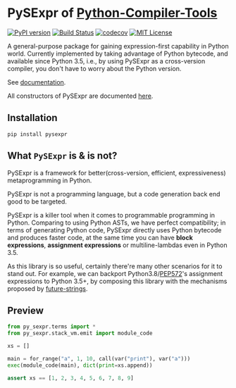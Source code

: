 # PySExpr of [Python-Compiler-Tools](https://github.com/python-compiler-tools)

[![PyPI version](https://img.shields.io/pypi/v/pysexpr.svg)](https://pypi.org/project/pysexpr)
[![Build Status](https://travis-ci.com/thautwarm/PySExpr.svg?branch=master)](https://travis-ci.com/thautwarm/PySExpr)
[![codecov](https://codecov.io/gh/thautwarm/PySExpr/branch/master/graph/badge.svg)](https://codecov.io/gh/thautwarm/PySExpr)
[![MIT License](https://img.shields.io/badge/license-MIT-Green.svg?style=flat)](https://github.com/thautwarm/EBNFParser/blob/boating-new/LICENSE)

A general-purpose package for gaining expression-first capability in Python
world. Currently implemented by taking advantage of Python bytecode, and available since Python 3.5, i.e.,
by using PySExpr as a cross-version compiler, you don't have to worry about the Python version. 

See [documentation](http://htmlpreview.github.io/?https://github.com/thautwarm/PySExpr/blob/gh-pages/docs/py_sexpr/index.html).

All constructors of PySExpr are documented [here](https://htmlpreview.github.io/?https://raw.githubusercontent.com/thautwarm/PySExpr/gh-pages/docs/py_sexpr/terms.html).

## Installation

```shell
pip install pysexpr
```

## What `PySExpr` is & is not?

PySExpr is a framework for better(cross-version, efficient, expressiveness) metaprogramming in Python.

PySExpr is not a programming language, but a code generation back end good to be targeted.

PySExpr is a killer tool when it comes to programmable programming in Python. Comparing to using Python ASTs,
we have perfect compatibility; in terms of generating Python code, PySExpr directly uses Python bytecode
and produces faster code, at the same time you can have **block expressions**, **assignment expressions**
or multiline-lambdas even in Python 3.5.

As this library is so useful, certainly there're many other scenarios for it to stand out. For example,
we can backport Python3.8/[PEP572](https://www.python.org/dev/peps/pep-0572/)'s assignment expressions to Python 3.5+, by composing this library with the mechanisms proposed by [future-strings](https://github.com/asottile/future-fstrings).


## Preview

```python
from py_sexpr.terms import *
from py_sexpr.stack_vm.emit import module_code

xs = []

main = for_range("a", 1, 10, call(var("print"), var("a")))
exec(module_code(main), dict(print=xs.append))

assert xs == [1, 2, 3, 4, 5, 6, 7, 8, 9]
```
